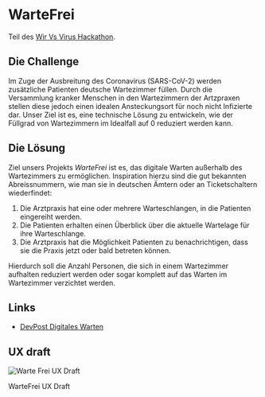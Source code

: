 # WarteFrei
Teil des [Wir Vs Virus Hackathon](https://wirvsvirushackathon.org/). 

## Die Challenge
Im Zuge der Ausbreitung des Coronavirus (SARS-CoV-2) werden zusätzliche Patienten deutsche Wartezimmer füllen.
Durch die Versammlung kranker Menschen in den Wartezimmern der Artzpraxen stellen diese jedoch einen idealen Ansteckungsort für noch nicht Infizierte dar.
Unser Ziel ist es, eine technische Lösung zu entwickeln, wie der Füllgrad von Wartezimmern im Idealfall auf 0 reduziert werden kann.

## Die Lösung
Ziel unsers Projekts *WarteFrei* ist es, das digitale Warten außerhalb des Wartezimmers zu ermöglichen.
Inspiration hierzu sind die gut bekannten Abreissnummern, wie man sie in deutschen Ämtern oder an Ticketschaltern wiederfindet:

1. Die Arztpraxis hat eine oder mehrere Warteschlangen, in die Patienten eingereiht werden.
2. Die Patienten erhalten einen Überblick über die aktuelle Wartelage für ihre Warteschlange.
3. Die Arztpraxis hat die Möglichkeit Patienten zu benachrichtigen, dass sie die Praxis jetzt oder bald betreten können.

Hierdurch soll die Anzahl Personen, die sich in einem Wartezimmer aufhalten reduziert werden oder sogar komplett auf das Warten im Wartezimmer verzichtet werden.

## Links

* [DevPost Digitales Warten](https://devpost.com/software/digitales-warten)

## UX draft

![Warte Frei UX Draft](prototype/wartefreiux.gif)  

WarteFrei UX Draft
